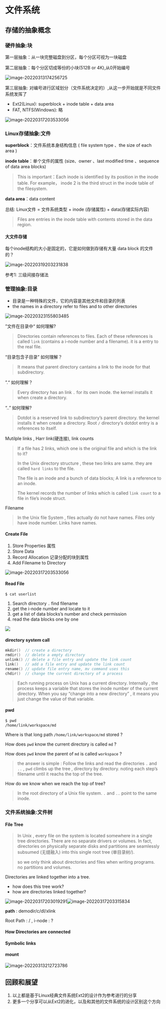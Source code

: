 # 文件系统

## 存储的抽象概念

### 硬件抽象:块

第一层抽象：从一块完整磁盘到分区，每个分区可视为一块磁盘

第二层抽象：每个分区切成等份的小块(512B or 4K),从0开始编号

![image-20220313174256725](https://img.codekissyoung.com/2022/03/13/73bf40712aaf24938463b86f9c057843.png)

第三层抽象: 对编号进行区域划分（文件系统决定的）,从这一步开始就是不同文件系统发挥了

- Ext2(Linux): superblock + inode table + data area
- FAT, NTFS(Windows): 略

![image-20220317203533056](https://img.codekissyoung.com/2022/03/17/7db341f2df00982125ab309b61a9958f.png)

### Linux存储抽象:文件

**superblock**：文件系统本身结构信息 ( file system type 、the size of each area )

**inode table**：单个文件的属性 (size、owner 、last modified time 、sequence of data area blocks)

> This is important：Each inode is identified by its position in the inode table. For example， inode 2 is the third struct in the inode table of the filesystem.

**data area**：data content

总结: Linux文件 = 文件系统类型 + inode (存储属性) + data(存储实际内容)

> Files are entries in the inode table with contents stored in the data region.

#### 大文件存储

每个inode结构的大小是固定的，它是如何做到存储有大量 data block 的文件的？

![image-20220319203231838](https://img.codekissyoung.com/2022/03/19/c8db8ae124e2f0c2921f7f8382b9e36b.png)

参考1: 三级间接存储法

### 管理抽象:目录

- 目录是一种特殊的文件，它的内容是其他文件和目录的列表
- the names in a directory refer to files and to other directories

![image-20220323155803485](https://img.codekissyoung.com/2022/03/23/a83abfa5729318784b9258c7c093e08f.png)

”文件在目录中“ 如何理解?

> Directories contain references to files. Each of these references is called `link` (contains a i-node number and a filename). it is a entry to the real file.

“目录包含子目录” 如何理解？

> It means that parent directory cantains a link to the inode for that subdirectory.

”.“ 如何理解？

> Every directory has an link `.` for its own inode. the kernel installs it when create a directory. 

“..” 如何理解? 

> Dotdot is a reserved link to subdirectory’s parent directory. the kernel installs it when create a directory. Root `/` directory‘s dotdot entry is a references to itself.  

Mutilple links , Harr link(硬连接), link counts

> If a file has 2 links, which one is the original file and which is the link to it?
>
> In the Unix directory structure , these two links are same. they are called `hard links` to the file. 
>
> The file is an inode and a bunch of data blocks; A link is a reference to an inode. 
>
> The kernel records the number of links which is called `link count` to a file in file’s inode struct.

Filename

> In the Unix file System , files actually do not have names. Files only have inode number. Links have names. 

#### Create File

1. Store Properties 属性
1. Store Data
1. Record Allocation 记录分配的块到属性
1. Add Filename to Directory

![image-20220317203533056](https://img.codekissyoung.com/2022/03/17/7db341f2df00982125ab309b61a9958f.png)

#### Read File

```
$ cat userlist
```

1. Search directory `.` find filename
1. get the i-node number and locate to it
1. get a list of data blocks’s number and check permission
1. read the data blocks one by one

![](https://img.codekissyoung.com/2022/03/19/fc4b34f26d258b19754867cffe4b5b78.png)

#### directory system call

```c
mkdir()  // create a directory
rmdir()  // delete a empty directory
unlink() // delete a file entry and update the link count
link()   // add a file entry and update the link count
rename() // update file entry name, mv command uses this
chdir()  // change the current directory of a process
```

> Each running process on Unix has a current directory. Internally , the process keeps a variable that stores the inode number of the current directory. When you say “change into a new directory” , it means you just change the value of that variable.

#### pwd

```bash
$ pwd                                                                
/home/link/workspace/md
```

Where is that long path `/home/link/workspace/md` stored ?

How does `pwd` know the current directory is called `md` ?

How does `pwd` know the parent of `md` is called `workspace` ?

> the answer is simple : Follow the links and read the directories `.` and `..` , `pwd` climbs up the tree , directory by directory. noting each step’s filename until it reachs the top of the tree.

How do we know when we reach the top of tree?

> In the root directory of a Unix file system. `.` and `..` point to the same inode.

### 文件系统抽象:文件树

#### File Tree

> In Unix , every file on the system is located somewhere in a single tree directories. There are no separate drivers or volumes. In fact, directories on physically separate disks and partitions are seamlessly subsumed (无缝融入) into this single root tree (单目录树/).
>
> so we only think about directories and files when writing programs. no partitions and volumes.

Directories are linked together into a tree.

- how does this tree work?
- how are directories linked together?


![image-20220317203019291](https://img.codekissyoung.com/2022/03/17/9463525c7bcd4c5c7bae2452f5bbfd1f.png)![image-20220317203315834](https://img.codekissyoung.com/2022/03/17/cb5b6efde8c24966fc217d94215fcf1e.png)

**path** : demodir/c/dl/xlink

Root Path : / , i-node : ?

#### How Directories are connected

#### Symbolic links

#### mount



![image-20220313212723786](https://img.codekissyoung.com/2022/03/13/dfdf0ea4dd189ca63f77d3f95c33e27c.png)

## 回顾和展望

1. 以上都是基于Linux经典文件系统Ext2的设计作为参考进行的分享
1. 更多一个分享可以从Ext2的进化，以及和其他的文件系统的设计区别这个方向
